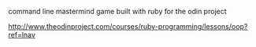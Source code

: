 command line mastermind game built with ruby for the odin project

http://www.theodinproject.com/courses/ruby-programming/lessons/oop?ref=lnav
